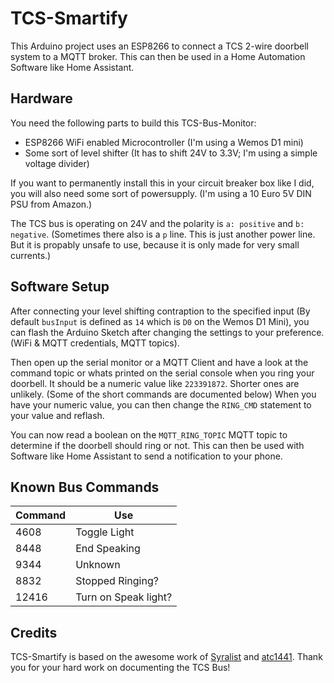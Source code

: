 # TCS-Smartify

This Arduino project uses an ESP8266 to connect a TCS 2-wire doorbell system to a MQTT broker. This can then be used in a Home Automation Software like Home Assistant.

## Hardware
You need the following parts to build this TCS-Bus-Monitor:
- ESP8266 WiFi enabled Microcontroller (I'm using a Wemos D1 mini)
- Some sort of level shifter (It has to shift 24V to 3.3V; I'm using a simple voltage divider)

If you want to permanently install this in your circuit breaker box like I did, you will also need some sort of powersupply.
(I'm using a 10 Euro 5V DIN PSU from Amazon.)

The TCS bus is operating on 24V and the polarity is `a: positive` and `b: negative`. (Sometimes there also is a `p` line. This is just another power line. But it is propably unsafe to use, because it is only made for very small currents.)

## Software Setup
After connecting your level shifting contraption to the specified input (By default `busInput` is defined as `14` which is `D0` on the Wemos D1 Mini), you can flash the Arduino Sketch after changing the settings to your preference. (WiFi & MQTT credentials, MQTT topics).

Then open up the serial monitor or a MQTT Client and have a look at the command topic or whats printed on the serial console when you ring your doorbell.
It should be a numeric value like `223391872`. Shorter ones are unlikely. (Some of the short commands are documented below)
When you have your numeric value, you can then change the `RING_CMD` statement to your value and reflash.

You can now read a boolean on the `MQTT_RING_TOPIC` MQTT topic to determine if the doorbell should ring or not. This can then be used with Software like Home Assistant to send a notification to your phone.

## Known Bus Commands
| Command | Use                  |
|---------|----------------------|
| 4608    | Toggle Light         |
| 8448    | End Speaking         |
| 9344    | Unknown              |
| 8832    | Stopped Ringing?     |
| 12416   | Turn on Speak light? |

## Credits
TCS-Smartify is based on the awesome work of [Syralist](https://github.com/Syralist/tcs-monitor) and [atc1441](https://github.com/atc1441/TCSintercomArduino).
Thank you for your hard work on documenting the TCS Bus!